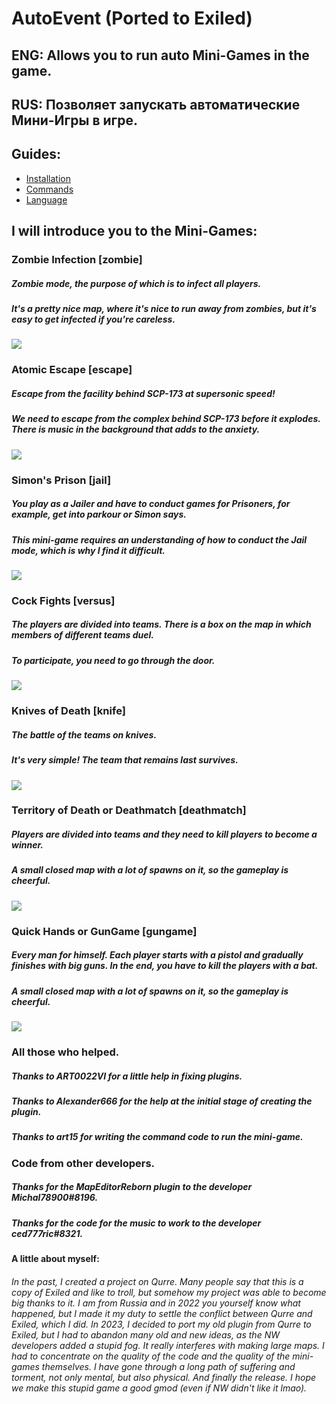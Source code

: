 # AutoEvent (Ported to Exiled)
## ENG: Allows you to run auto Mini-Games in the game.
## RUS: Позволяет запускать автоматические Мини-Игры в игре.

## Guides:
 - [Installation](https://github.com/KoT0XleB/AutoEvent-Exiled/blob/main/Docs/Installation.md)
 - [Commands](https://github.com/KoT0XleB/AutoEvent-Exiled/blob/main/Docs/Commands.md)
 - [Language](https://github.com/KoT0XleB/AutoEvent-Exiled/blob/main/Docs/Language.md)

## I will introduce you to the Mini-Games:
### Zombie Infection [zombie]
##### Zombie mode, the purpose of which is to infect all players. 
##### It's a pretty nice map, where it's nice to run away from zombies, but it's easy to get infected if you're careless.
![](https://github.com/KoT0XleB/AutoEvent-Exiled/blob/main/Photos/Zombie.png)
### Atomic Escape [escape]
##### Escape from the facility behind SCP-173 at supersonic speed!
##### We need to escape from the complex behind SCP-173 before it explodes. There is music in the background that adds to the anxiety.
![](https://github.com/KoT0XleB/AutoEvent-Exiled/blob/main/Photos/Escape.png)
### Simon's Prison [jail]
##### You play as a Jailer and have to conduct games for Prisoners, for example, get into parkour or Simon says.
##### This mini-game requires an understanding of how to conduct the Jail mode, which is why I find it difficult.
![](https://github.com/KoT0XleB/AutoEvent-Exiled/blob/main/Photos/Jail.png)
### Cock Fights [versus]
##### The players are divided into teams. There is a box on the map in which members of different teams duel.
##### To participate, you need to go through the door.
![](https://github.com/KoT0XleB/AutoEvent-Exiled/blob/main/Photos/Duel.png)
### Knives of Death [knife]
##### The battle of the teams on knives.
##### It's very simple! The team that remains last survives.
![](https://github.com/KoT0XleB/AutoEvent-Exiled/blob/main/Photos/Knife.png)
### Territory of Death or Deathmatch [deathmatch]
##### Players are divided into teams and they need to kill players to become a winner.
##### A small closed map with a lot of spawns on it, so the gameplay is cheerful.
![](https://github.com/KoT0XleB/AutoEvent-Exiled/blob/main/Photos/Deathmatch.png)
### Quick Hands or GunGame [gungame]
##### Every man for himself. Each player starts with a pistol and gradually finishes with big guns. In the end, you have to kill the players with a bat.
##### A small closed map with a lot of spawns on it, so the gameplay is cheerful.
![](https://github.com/KoT0XleB/AutoEvent-Exiled/blob/main/Photos/GunGame.png)

### All those who helped.
##### Thanks to ART0022VI for a little help in fixing plugins.
##### Thanks to Alexander666 for the help at the initial stage of creating the plugin.
##### Thanks to art15 for writing the command code to run the mini-game.

### Code from other developers.
##### Thanks for the MapEditorReborn plugin to the developer Michal78900#8196.
##### Thanks for the code for the music to work to the developer ced777ric#8321.

#### A little about myself:
###### In the past, I created a project on Qurre. Many people say that this is a copy of Exiled and like to troll, but somehow my project was able to become big thanks to it. I am from Russia and in 2022 you yourself know what happened, but I made it my duty to settle the conflict between Qurre and Exiled, which I did. In 2023, I decided to port my old plugin from Qurre to Exiled, but I had to abandon many old and new ideas, as the NW developers added a stupid fog. It really interferes with making large maps. I had to concentrate on the quality of the code and the quality of the mini-games themselves. I have gone through a long path of suffering and torment, not only mental, but also physical. And finally the release. I hope we make this stupid game a good gmod (even if NW didn't like it lmao).
